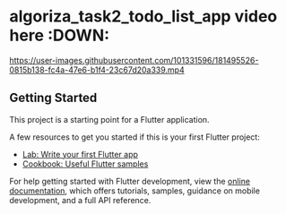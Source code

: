 # algoriza_task2_todo_list_app    video here :DOWN:


https://user-images.githubusercontent.com/101331596/181495526-0815b138-fc4a-47e6-b1f4-23c67d20a339.mp4



## Getting Started

This project is a starting point for a Flutter application.

A few resources to get you started if this is your first Flutter project:

- [Lab: Write your first Flutter app](https://docs.flutter.dev/get-started/codelab)
- [Cookbook: Useful Flutter samples](https://docs.flutter.dev/cookbook)

For help getting started with Flutter development, view the
[online documentation](https://docs.flutter.dev/), which offers tutorials,
samples, guidance on mobile development, and a full API reference.
